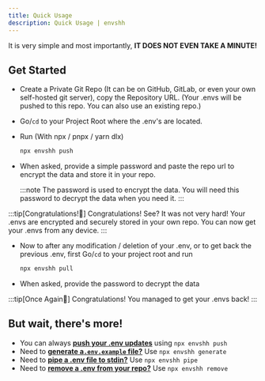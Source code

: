 ```yaml
---
title: Quick Usage
description: Quick Usage | envshh
---
```


It is very simple and most importantly, **IT DOES NOT EVEN TAKE A MINUTE!**

## Get Started

- Create a Private Git Repo (It can be on GitHub, GitLab, or even your own self-hosted git server), copy the Repository URL.
  (Your .envs will be pushed to this repo. You can also use an existing repo.)
- Go/`cd` to your Project Root where the .env's are located.
- Run (With npx / pnpx / yarn dlx)

  ```sh
  npx envshh push
  ```

- When asked, provide a simple password and paste the repo url to encrypt the data and store it in your repo.

  :::note
  The password is used to encrypt the data. You will need this password to decrypt the data when you need it.
  :::

:::tip[Congratulations!🎉]
Congratulations! See? It was not very hard! Your .envs are encrypted and securely stored in your own repo. You can now get your .envs from any device.
:::

- Now to after any modification / deletion of your .env, or to get back the previous .env, first Go/`cd` to your project root and run

  ```sh
  npx envshh pull
  ```

- When asked, provide the password to decrypt the data

:::tip[Once Again🎉]
Congratulations! You managed to get your .envs back!
:::

## But wait, there's more!

- You can always [**push your .env updates**](/commands/push) using `npx envshh push`
- Need to [**generate a`.env.example` file?**](/commands/generate) Use `npx envshh generate`
- Need to [**pipe a .env file to stdin?**](/commands/pipe) Use `npx envshh pipe`
- Need to [**remove a .env from your repo?**](/commands/remove) Use `npx envshh remove`
